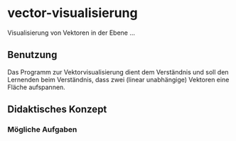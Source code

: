 # vector-visualisierung
Visualisierung von Vektoren in der Ebene ...

## Benutzung
Das Programm zur Vektorvisualisierung dient dem Verständnis und soll den Lernenden beim Verständnis, dass zwei (linear unabhängige) Vektoren eine Fläche aufspannen.

## Didaktisches Konzept

### Mögliche Aufgaben
